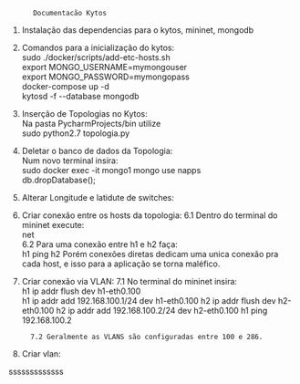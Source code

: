          Documentacão Kytos
   
 1. Instalação das dependencias para o kytos, mininet, mongodb  
 
 2. Comandos para a inicialização do kytos:     
          sudo ./docker/scripts/add-etc-hosts.sh   
          export MONGO_USERNAME=mymongouser   
          export MONGO_PASSWORD=mymongopass    
          docker-compose up -d    
          kytosd -f --database mongodb    
          
 3. Inserção de Topologias no Kytos:    
          Na pasta PycharmProjects/bin utilize       
          sudo python2.7 topologia.py   
          
 4. Deletar o banco de dados da Topologia:    
         Num novo terminal insira:   
         sudo docker exec -it mongo1 mongo
         use napps     
         db.dropDatabase();   
         
 5. Alterar Longitude e latidute de switches:
 
 
 6. Criar conexão entre os hosts da topologia: 
         6.1 Dentro do terminal do mininet execute:   
         net     
         6.2 Para uma conexão entre h1 e h2 faça:    
         h1 ping h2
 Porém conexões diretas dedicam uma unica conexão pra cada host, e isso para a aplicação se torna maléfico.
 7. Criar conexão via VLAN: 
          7.1 No terminal do mininet insira:   
          h1 ip addr flush dev h1-eth0.100   
          h1 ip addr add 192.168.100.1/24 dev h1-eth0.100
          h2 ip addr flush dev h2-eth0.100
          h2 ip addr add 192.168.100.2/24 dev h2-eth0.100
          h1 ping 192.168.100.2
          
          7.2 Geralmente as VLANS são configuradas entre 100 e 286.
8. Criar vlan:
                  
sssssssssssss          
          
